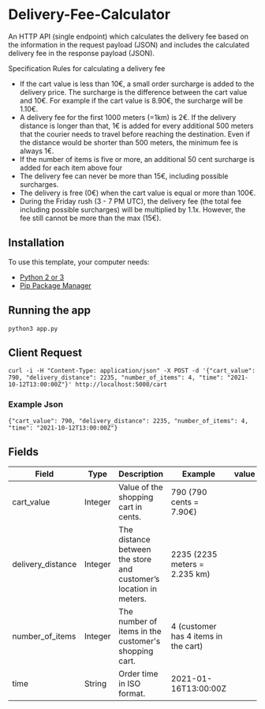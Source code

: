 # Delivery-Fee-Calculator
An HTTP API (single endpoint) which calculates the delivery fee based on the information in the request payload (JSON) and includes the calculated delivery fee in the response payload (JSON).

Specification
Rules for calculating a delivery fee

- If the cart value is less than 10€, a small order surcharge is added to the delivery price. The surcharge is the difference between the cart value and 10€. For example if the cart value is 8.90€, the surcharge will be 1.10€.
- A delivery fee for the first 1000 meters (=1km) is 2€. If the delivery distance is longer than that, 1€ is added for every additional 500 meters that the courier needs to travel before reaching the destination. Even if the distance would be shorter than 500 meters, the minimum fee is always 1€.
- If the number of items is five or more, an additional 50 cent surcharge is added for each item above four
- The delivery fee can never be more than 15€, including possible surcharges.
- The delivery is free (0€) when the cart value is equal or more than 100€.
- During the Friday rush (3 - 7 PM UTC), the delivery fee (the total fee including possible surcharges) will be multiplied by 1.1x. However, the fee still cannot be more than the max (15€).

## Installation
To use this template, your computer needs:

- [Python 2 or 3](https://python.org)
- [Pip Package Manager](https://pypi.python.org/pypi)

## Running the app

    python3 app.py
    
## Client Request

    curl -i -H "Content-Type: application/json" -X POST -d '{"cart_value": 790, "delivery_distance": 2235, "number_of_items": 4, "time": "2021-10-12T13:00:00Z"}' http://localhost:5000/cart
    
### Example Json

    {"cart_value": 790, "delivery_distance": 2235, "number_of_items": 4, "time": "2021-10-12T13:00:00Z"}
    
## Fields

Field | Type | Description | Example | value
--- | --- | --- | --- | ---
cart_value | Integer | Value of the shopping cart in cents. | 790 (790 cents = 7.90€)
delivery_distance | Integer | The distance between the store and customer’s location in meters. | 2235 (2235 meters = 2.235 km)
number_of_items | Integer | The number of items in the customer's shopping cart. | 4 (customer has 4 items in the cart)
time | String | Order time in ISO format. | 2021-01-16T13:00:00Z
